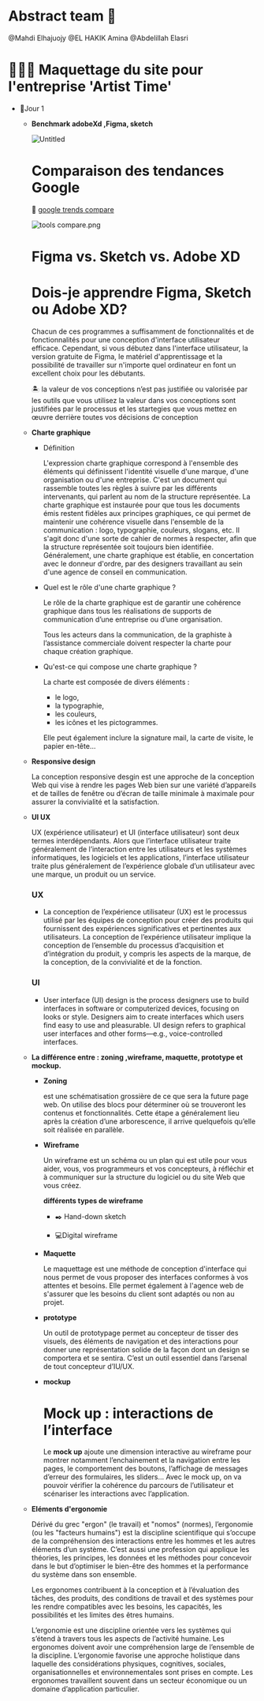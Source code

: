 # Abstract team 🎏

@Mahdi Elhajuojy @EL HAKIK Amina @Abdelillah Elasri

# 👩🏼‍🎨 ****Maquettage du site pour l'entreprise 'Artist Time'****

- 💬Jour 1
    - **Benchmark adobeXd ,Figma, sketch**
        
        
        ![Untitled](Abstract%20team%20%F0%9F%8E%8F%208eb4032a378948679c6047e197a7433a/Untitled.png)
        
        # Comparaison des tendances Google
        
        🔗 [google trends compare](https://trends.google.com/trends/explore?geo=MA&q=adobe%20xd,figma,sketch) 
        
        ![tools compare.png](Abstract%20team%20%F0%9F%8E%8F%208eb4032a378948679c6047e197a7433a/tools_compare.png)
        
        # ****Figma vs. Sketch vs. Adobe XD****
        
        
        
        # ****Dois-je apprendre Figma, Sketch ou Adobe XD?****
        
        Chacun de ces programmes a suffisamment de fonctionnalités et de fonctionnalités pour une conception d'interface utilisateur efficace. Cependant, si vous débutez dans l'interface utilisateur, la version gratuite de Figma, le matériel d'apprentissage et la possibilité de travailler sur n'importe quel ordinateur en font un excellent choix pour les débutants.
        
        <aside>
        🏝️ la valeur de vos conceptions n’est pas justifiée ou valorisée par les outils que vous utilisez la valeur dans vos conceptions sont justifiées par le processus et les startegies que vous mettez en œuvre derrière toutes vos décisions de conception
        
        </aside>
        
    - **Charte graphique**
        - Définition
            
            L'expression charte graphique correspond à l'ensemble des éléments qui définissent l'identité visuelle d'une marque, d'une organisation ou d'une entreprise. C'est un document qui rassemble toutes les règles à suivre par les différents intervenants, qui parlent au nom de la structure représentée.
            La charte graphique est instaurée pour que tous les documents émis restent fidèles aux principes graphiques, ce qui permet de maintenir une cohérence visuelle dans l'ensemble de la communication : logo, typographie, couleurs, slogans, etc. Il s'agit donc d'une sorte de cahier de normes à respecter, afin que la structure représentée soit toujours bien identifiée. Généralement, une charte graphique est établie, en concertation avec le donneur d'ordre, par des designers travaillant au sein d'une agence de conseil en communication.
            
        - Quel est le rôle d'une charte graphique ?
            
            Le rôle de la charte graphique est de garantir une cohérence graphique dans tous les réalisations de supports de communication d’une entreprise ou d’une organisation.
            
            Tous les acteurs dans la communication, de la graphiste à l’assistance commerciale doivent respecter la charte pour chaque création graphique.
            
        - Qu'est-ce qui compose une charte graphique ?
            
            La charte est composée de divers éléments :
            
            - le logo,
            - la typographie,
            - les couleurs,
            - les icônes et les pictogrammes.
            
            Elle peut également inclure la signature mail, la carte de visite, le papier en-tête…
            
    - **Responsive design**
        
        La conception responsive desgin est une approche de la conception Web qui vise à rendre les pages Web bien sur une variété d’appareils et de tailles de fenêtre ou d’écran de taille minimale à maximale pour assurer la convivialité et la satisfaction.
        
       
        
    - **UI UX**
        
        UX (expérience utilisateur) et UI (interface utilisateur) sont deux termes interdépendants. Alors que l’interface utilisateur traite généralement de l’interaction entre les utilisateurs et les systèmes informatiques, les logiciels et les applications, l’interface utilisateur traite plus généralement de l’expérience globale d’un utilisateur avec une marque, un produit ou un service.
        
        ### UX
        
        - La conception de l’expérience utilisateur (UX) est le processus utilisé par les équipes de conception pour créer des produits qui fournissent des expériences significatives et pertinentes aux utilisateurs. La conception de l’expérience utilisateur implique la conception de l’ensemble du processus d’acquisition et d’intégration du produit, y compris les aspects de la marque, de la conception, de la convivialité et de la fonction.
        
        ### UI
        
        - User interface (UI) design is the process designers use to build interfaces in software or computerized devices, focusing on looks or style. Designers aim to create interfaces which users find easy to use and pleasurable. UI design refers to graphical user interfaces and other forms—e.g., voice-controlled interfaces.
        
    - **La différence entre : zoning ,wireframe, maquette, prototype et mockup.**
        - **Zoning**
            
            est une schématisation grossière de ce que sera la future page web. On utilise des blocs pour déterminer où se trouveront les contenus et fonctionnalités. Cette étape a généralement lieu après la création d’une arborescence, il arrive quelquefois qu’elle soit réalisée en parallèle.
            
        - **Wireframe**
            
            Un wireframe est un schéma ou un plan qui est utile pour vous aider, vous, vos programmeurs et vos concepteurs, à réfléchir et à communiquer sur la structure du logiciel ou du site Web que vous créez.
            
            **différents types de wireframe**
            
            - ✒️ Hand-down sketch
                
            
                
            - 💻Digital wireframe
                
               
                
        - **Maquette**
            
            Le maquettage est une méthode de conception d'interface qui nous permet de vous proposer des interfaces conformes à vos attentes et besoins. Elle permet également à l'agence web de s'assurer que les besoins du client sont adaptés ou non au projet.
            
         
            
        - **prototype**
            
            Un outil de prototypage permet au concepteur de tisser des visuels, des éléments de navigation et des interactions pour donner une représentation solide de la façon dont un design se comportera et se sentira. C’est un outil essentiel dans l’arsenal de tout concepteur d’IU/UX.
            
           
            
        - **mockup**
            
            # **Mock up : interactions de l’interface**
            
            Le **mock up** ajoute une dimension interactive au wireframe pour montrer notamment l’enchainement et la navigation entre les pages, le comportement des boutons, l’affichage de messages d’erreur des formulaires, les sliders… Avec le mock up, on va pouvoir vérifier la cohérence du parcours de l’utilisateur et scénariser les interactions avec l’application.
            
          
            
    - **Eléments d'ergonomie**
        
        Dérivé du grec "ergon" (le travail) et "nomos" (normes), l’ergonomie (ou les "facteurs humains") est la discipline scientifique qui s’occupe de la compréhension des interactions entre les hommes et les autres éléments d’un système. C’est aussi une profession qui applique les théories, les principes, les données et les méthodes pour concevoir dans le but d’optimiser le bien-être des hommes et la performance du système dans son ensemble.
        
        Les ergonomes contribuent à la conception et à l’évaluation des tâches, des produits, des conditions de travail et des systèmes pour les rendre compatibles avec les besoins, les capacités, les possibilités et les limites des êtres humains.
        
        L’ergonomie est une discipline orientée vers les systèmes qui s’étend à travers tous les aspects de l’activité humaine. Les ergonomes doivent avoir une compréhension large de l’ensemble de la discipline. L’ergonomie favorise une approche holistique dans laquelle des considérations physiques, cognitives, sociales, organisationnelles et environnementales sont prises en compte. Les ergonomes travaillent souvent dans un secteur économique ou un domaine d’application particulier.
